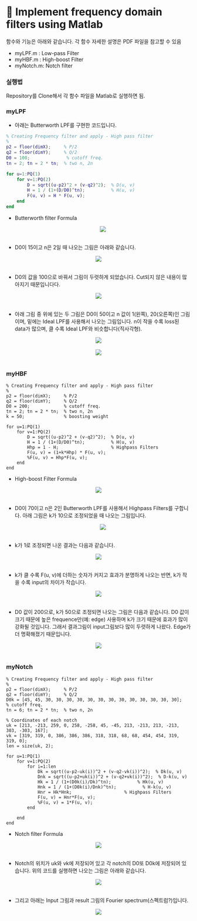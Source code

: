 # 📕 Implement frequency domain filters using Matlab

함수와 기능은 아래와 같습니다. 각 함수 자세한 설명은 PDF 파일을 참고할 수 있음

* myLPF.m : Low-pass Filter  
* myHBF.m : High-boost Filter  
* myNotch.m: Notch filter  

### 실행법

Repository를 Clone해서 각 함수 파일을 Matlab로 실행하면 됨.

### **myLPF**

* 아래는 Butterworth LPF를 구현한 코드입니다.

```matlab
% Creating Frequency filter and apply - High pass filter
%
p2 = floor(dimX);     % P/2
q2 = floor(dimY);     % Q/2
D0 = 100;              % cutoff freq.
tn = 2; tn = 2 * tn;  % two n, 2n

for u=1:PQ(1)
    for v=1:PQ(2)
        D = sqrt((u-p2)^2 + (v-q2)^2);  % D(u, v)
        H = 1 / (1+(D/D0)^tn);          % H(u, v)
        F(u, v) = H * F(u, v);
    end
end
```



* Butterworth filter Formula

  <div  align="center"><kbd>    
      <img src="./images/Butterworth_filter.png" align=center />
  </kbd></div><br>

* D0이 15이고 n은 2일 때 나오는 그림은 아래와 같습니다.

<div  align="center"><kbd>    
    <img src="./images/image2.png" align=center />
</kbd></div><br>




* D0의 값을 100으로 바꿔서 그림이 두렷하게 되었습니다. Cut되지 않은 내용이 많아지기 때문입니다다.

<div  align="center"><kbd>    
    <img src="./images/image3.png" align=center />
</kbd></div><br>




* 아래 그림 중 위에 있는 두 그림은 D0이 50이고 n 값이 1(왼쪽), 20(오른쪽)인 그림이며, 밑에는 Ideal LPF를 사용해서 나오는 그림입니다. n이 작을 수록 loss된 data가 많으며, 클 수록 Ideal LPF와 비슷합니다(직사각형).

<div  align="center"><kbd>    
    <img src="./images/image4.png" align=center />
</kbd></div><br>

<div  align="center"><kbd>    
    <img src="./images/image5.png" align=center />
</kbd></div><br>




### **myHBF**

```
% Creating Frequency filter and apply - High pass filter
%
p2 = floor(dimX);     % P/2
q2 = floor(dimY);     % Q/2
D0 = 200;             % cutoff freq.
tn = 2; tn = 2 * tn;  % two n, 2n
k = 50;               % boosting weight

for u=1:PQ(1)
    for v=1:PQ(2)
        D = sqrt((u-p2)^2 + (v-q2)^2);  % D(u, v)
        H = 1 / (1+(D/D0)^tn);          % H(u, v)
        Hhp = 1 - H;                    % Highpass Filters
        F(u, v) = (1+k*Hhp) * F(u, v);
        %F(u, v) = Hhp*F(u, v);
    end
end
```

* High-boost Filter  Formula

<div  align="center"><kbd>    
    <img src="./images/High_boos_Filter.png" align=center />
</kbd></div><br>

* D0이 70이고 n은 2인 Butterworth LPF를 사용해서 Highpass Filters를 구합니다. 아래 그림은 k가 10으로 조정되었을 때 나오는 그림입니다. 

  <div  align="center"><kbd>    
      <img src="./images/image7.png" align=center />
  </kbd></div><br>

* k가 1로 조정되면 나온 결과는 다음과 같습니다. 

<div  align="center"><kbd>    
    <img src="./images/image8.png" align=center />
</kbd></div><br>


* k가 클 수록 F(u, v)에 더하는 숫자가 커지고 효과가 분명하게 나오는 반면, k가 작을 수록 input의 차이가 작습니다. 

<div  align="center"><kbd>    
    <img src="./images/image9.png" align=center />
</kbd></div><br>


* D0 값이 200으로, k가 50으로 조정되면 나오는 그림은 다음과 같습니다. D0 값이 크기 때문에 높은 frequence만(예: edge) 사용하며 k가 크기 때문에 효과가 많이 강화될 것입니다. 그래서 결과그림이 input그림보다 많이 두렷하게 나왔다. Edge가 더 명확해졌기 때문입니다.

<div  align="center"><kbd>    
    <img src="./images/image10.png" align=center />
</kbd></div><br>




### **myNotch**

```
% Creating Frequency filter and apply - High pass filter
%
p2 = floor(dimX);     % P/2
q2 = floor(dimY);     % Q/2
D0k = [45, 45, 30, 30, 30, 30, 30, 30, 30, 30, 30, 30, 30, 30, 30];              % cutoff freq.
tn = 6; tn = 2 * tn;  % two n, 2n

% Coordinates of each notch
uk = [213, -213, 259, 0, 258, -258, 45, -45, 213, -213, 213, -213, 303, -303, 167];
vk = [319, 319, 0, 386, 386, 386, 318, 318, 68, 68, 454, 454, 319, 319, 0];
len = size(uk, 2);

for u=1:PQ(1)
    for v=1:PQ(2)
        for i=1:len
            Dk = sqrt((u-p2-uk(i))^2 + (v-q2-vk(i))^2);  % Dk(u, v)
            Dnk = sqrt((u-p2+uk(i))^2 + (v-q2+vk(i))^2);  % D-k(u, v)
            Hk = 1 / (1+(D0k(i)/Dk)^tn);          % Hk(u, v)
            Hnk = 1 / (1+(D0k(i)/Dnk)^tn);          % H-k(u, v)
            Hnr = Hk*Hnk;                    % Highpass Filters
            F(u, v) = Hnr*F(u, v);
            %F(u, v) = 1*F(u, v);
        end
        
    end
end
```

* Notch filter Formula

<div  align="center"><kbd>    
    <img src="./images/Notch_filter.png" align=center />
</kbd></div><br>

* Notch의 위치가 uk와 vk에 저장되어 있고 각 notch의 D0또 D0k에 저장되어 있습니다. 위의 코드를 실행하면 나오는 그림은 아래와 같습니다.

<div  align="center"><kbd>    
    <img src="./images/image12.png" align=center />
</kbd></div><br>


* 그리고 아래는 Input 그림과 result 그림의 Fourier spectrum(스펙트럼?)입니다.

<div  align="center"><kbd>    
    <img src="./images/image13.png" align=center />
</kbd></div><br>
